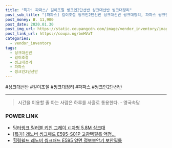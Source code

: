 ```yaml
--- 
title: "특가! 파파스/ 길이조절 씽크인2단선반 싱크대선반 씽크대정리" 
post_sub_title: "[파파스] 길이조절 씽크인2단선반 싱크대선반 씽크대정리, 파파스 씽크인2단선반, 1" 
post_money: ₩. 11,900 
post_date: 2020.01.30 
post_img_url: https://static.coupangcdn.com/image/vendor_inventory/images/2016/09/26/12/9/35881a4b-b0cb-42e1-9d80-9c157950bd0a.jpg 
post_link_url: https://coupa.ng/bnHVaT 
categories: 
  - vendor_inventory 
tags: 
  - 싱크대선반 
  - 길이조절 
  - 씽크대정리 
  - 파파스 
  - 씽크인2단선반 
--- 
```

  #싱크대선반 #길이조절 #씽크대정리 #파파스 #씽크인2단선반 
<hr> 

> 시간을 이용할 줄 아는 사람은 하루를 사흘로 통용한다. - 영국속담 


### POWER LINK

* <a href="https://blog.naver.com/santokki14/221786321947" target="_blank">닥터씽크 릴러블 키친 그레이 ㄷ자형 5.8M 싱크대</a>
* <a href="https://blog.naver.com/sakai111/221788142074" target="_blank">[특가] 레노버 씽크패드 E595-S01P 고광택필름 액정...</a>
* <a href="https://blog.naver.com/santokki14/221787729255" target="_blank">힐링쉴드 레노버 씽크패드 E595 양면 정보보안기 보안필름</a>
